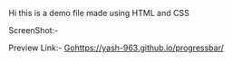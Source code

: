 Hi this is a demo file made using HTML and CSS

ScreenShot:-



Preview Link:- <a href="https://yash-963.github.io/progressbar/" target="_blank">[Go](https://yash-963.github.io/progressbar/)https://yash-963.github.io/progressbar/</a>
